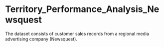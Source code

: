 # Territory_Performance_Analysis_Newsquest
The dataset consists of customer sales records from a regional media advertising company (Newsquest).
